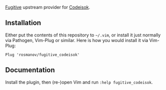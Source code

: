 [Fugitive]((https://github.com/tpope/vim-fugitive)) upstream provider for [Codeisok](https://github.com/badoo/codeisok).

## Installation

Either put the contents of this repository to `~/.vim`, or install it just normally via Pathogen, Vim-Plug or similar. Here is how you would install it via Vim-Plug:

```vim
Plug 'rosmanov/fugitive_codeisok'
```

## Documentation

Install the plugin, then (re-)open Vim and run `:help fugitive_codeisok`.
